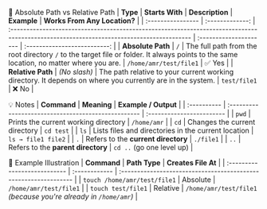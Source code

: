 🧭 Absolute Path vs Relative Path
| **Type**          | **Starts With** | **Description**                                                                                                                         | **Example**            | **Works From Any Location?** |
| :---------------- | :-------------: | :-------------------------------------------------------------------------------------------------------------------------------------- | :--------------------- | :--------------------------: |
| **Absolute Path** |       `/`       | The full path from the root directory `/` to the target file or folder. It always points to the same location, no matter where you are. | `/home/amr/test/file1` |             ✅ Yes            |
| **Relative Path** |   *(No slash)*  | The path relative to your current working directory. It depends on where you currently are in the system.                               | `test/file1`           |             ❌ No             |

💡 Notes
| **Command** | **Meaning**                                         | **Example / Output**      |
| :---------- | :-------------------------------------------------- | :------------------------ |
| `pwd`       | Prints the current working directory                | `/home/amr`               |
| `cd`        | Changes the current directory                       | `cd test`                 |
| `ls`        | Lists files and directories in the current location | `ls → file1 file2`        |
| `.`         | Refers to the **current directory**                 | `./file1`                 |
| `..`        | Refers to the **parent directory**                  | `cd ..` (go one level up) |

📘 Example Illustration
| **Command**                  | **Path Type** | **Creates File At**                                              |
| :--------------------------- | :------------ | :--------------------------------------------------------------- |
| `touch /home/amr/test/file1` | Absolute      | `/home/amr/test/file1`                                           |
| `touch test/file1`           | Relative      | `/home/amr/test/file1` *(because you're already in `/home/amr`)* |
